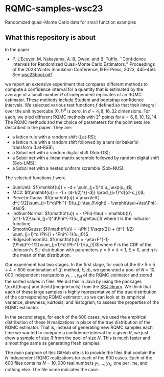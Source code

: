 # RQMC-samples-wsc23
Randomized quasi-Monte Carlo data for small function examples

## What this repository is about
In the paper 

* P. L'Ecuyer, M. Nakayama, A. B. Owen, and B. Tuffin, ``Confidence Intervals for Randomized Quasi-Monte Carlo Estimators,'' Proceedings of the 2023 Winter Simulation Conference, IEEE Press, 2023, 445-456. 
  See [wsc23boot.pdf](https://www-labs.iro.umontreal.ca/~lecuyer/myftp/papers/wsc23boot-cor2024.pdf)

we report an extensive experiment that compares different methods to compute a confidence interval for a quantity that is estimated by the average of a small number $R$ of independent replicates of an RQMC estimator. These methods include Student and bootstrap confidence intervals. We selected various test functions $f$ defined so that their integral over the unit hypercube $[0,1)^d$ is zero, in $d = 4, 8, 16, 32$ dimensions. For each, we tried different RQMC methods with $2^k$ points for $k = 6, 8, 10, 12, 14$. The RQMC methods and the choice of parameters for the point sets are described in the paper. They are: 
* a lattice rule with a random shift (Lat-RS);
* a lattice rule with a random shift followed by a tent (or baker's) transform (Lat-RSB);
* a Sobol net with a random digital shift (Sob-DS);
* a Sobol net with a linear matrix scramble followed by random digital shift (Sob-LMS);
* a Sobol net with a nested uniform scramble (Sob-NUS).
  
The selected functions $f$ were
* SumUeU:
  $f(\mathbf{u}) = -d + \sum_{j=1}^d u_j\exp(u_j)$;
* MC2:
  $f(\mathbf{u}) = -1 + (d-1/2)^{{-d}} \prod_{j=1}^d({d-x_j})$;
* PieceLinGauss:
  $f(\mathbf{u}) = \max\left( d^{-1/2}\sum_{j=1}^d\Phi^{-1}(u_j)-\tau,0\right) - \varphi(\tau)+\tau\Phi(-\tau)$;
* IndSumNormal:
  $f(\mathbf{u}) = - \Phi(-\tau) + \mathbb{I}\[d^{-1/2}\sum_{j=1}^d\Phi^{-1}(u_j)\ge\tau\]$
  where $\mathbb{I}$ is the indicator function;
* SmoothGauss:
  $f(\mathbf{u}) = -\Phi( 1/\sqrt{2}) + {d^{-1/2} \sum_{j=1}^d \Phi(1 + \Phi^{-1}(u_j))}$;
* RidgeJohnsonSU:
  $f(\mathbf{u}) = -\eta+F^{-1}(\Phi(d^{-1/2}\sum_{j=1}^d \Phi^{-1}(u_j)))$
  where $F$ is the CDF of the Johnson's SU distribution with parameters
  $\gamma=\delta=\lambda=1$, $\xi=0$, and $\eta$ is the mean of that distribution.

Our experiment had two stages. In the first stage, for each of the $6\times 5\times 5\times 4 = 600$ combination of ($f$, method, $k$, $d$), 
we generated a pool of $N = 10,000$ independent realizations $y_1, \ldots, y_N$ of the RQMC estimator and stored the sorted values in files.
We did this in Java by using the packages \texttt{hups} and \texttt{mcqmctools} from the 
[SSJ library](https://github.com/umontreal-simul/ssj). We think that each of these large samples is highly representative of the true 
distribution of the corresponding RQMC estimator, so we can look at its empirical variance, skewness, kurtosis, and histogram,
to assess the properties of the RQMC estimator.

In the second stage, for each of the 600 cases, we used the empirical distribution of these $N$ realizations 
in place of the true distribution of the RQMC estimator. That is, instead of generating new RQMC samples each time
we wanted to compute a confidence interval for a given $R$, we just drew a sample of size $R$ from the pool of size $N$.
This is much faster and almost thge same as generating fresh samples. 

The main purpose of this GitHub site is to provide the files that contain the $N$ independent RQMC realizations for each
of the 600 cases.  Each of the 600 files contains $N = 10,000$ real numbers $y_1, \ldots, y_N$, one per line, and nothing else.
The file name indicates the case. 

